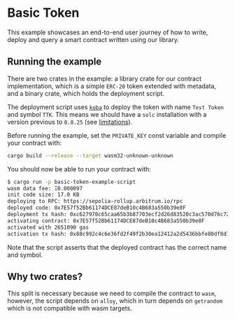 # Basic Token

This example showcases an end-to-end user journey of how to write, deploy and
query a smart contract written using our library.

## Running the example

There are two crates in the example: a library crate for our contract
implementation, which is a simple `ERC-20` token extended with metadata, and
a binary crate, which holds the deployment script.

The deployment script uses [`koba`] to deploy the token with name `Test Token`
and symbol `TTK`. This means we should have a `solc` installation with a version
previous to `0.8.25` (see [limitations]).

Before running the example, set the `PRIVATE_KEY` const variable and compile
your contract with:

```bash
cargo build --release --target wasm32-unknown-unknown
```

You should now be able to run your contract with:

```bash
$ cargo run -p basic-token-example-script
wasm data fee: Ξ0.000097
init code size: 17.0 KB
deploying to RPC: https://sepolia-rollup.arbitrum.io/rpc
deployed code: 0x7E57f52Bb61174DCE87deB10c4B683a550b39e8F
deployment tx hash: 0xc627970c65caa65b3b87703ecf2d26d83520c3ac570d76c72f2d0a04b9895d91
activating contract: 0x7E57f52Bb61174DCE87deB10c4B683a550b39e8F
activated with 2651090 gas
activation tx hash: 0x88c992c4c6e36fd2f49f2b30ea12412a2d5436bbfe80df8d10606abdb1f3f39d
```

Note that the script asserts that the deployed contract has the correct name and
symbol.

[`koba`]: https://github.com/OpenZeppelin/koba
[limitations]: https://github.com/OpenZeppelin/koba#limitations

## Why two crates?

This split is necessary because we need to compile the contract to `wasm`,
however, the script depends on `alloy`, which in turn depends on `getrandom`
which is not compatible with wasm targets.
